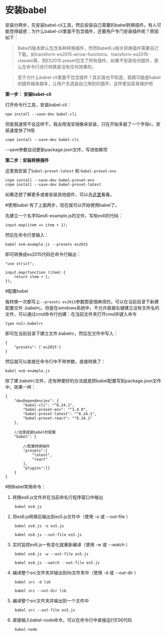 # 安装babel

安装分两步，先安装babel-cli工具，然后安装自己需要的babel转换插件。有人可能觉得疑惑：为什么babel-cli里面不包含插件，还要用户专门安装插件呢？原因如下：

> Babel5版本默认包含各种转换插件，然而Babel6.x相关转换插件需要自己下载，如transform-es2015-arrow-functions、transform-es2015-classes等，而ES2015 preset包含了所有插件。如果不安装任何插件，那么在命令行进行转换是没有任何效果的。

> 至于为什么babel-cli里面不包含插件？其实我也不知道，我猜可能是babel的插件越来越多，让用户去选装自己用到的插件，这样更加容易维护吧


**第一步： 安装babel-cli**

打开命令行工具，安装babel-cli：

	npm install --save-dev babel-cli

但是我通常不会这样干，我会用淘宝镜像来安装，只在开始多敲了一个字母c，安装速度快了N倍

	cnpm install --save-dev babel-cli

--save参数自动更新package.json文件，写进依赖项

**第二步：安装转换插件**

这里我安装了`babel-preset-latest` 和 `babel-preset-env`

	cnpm install --save-dev babel-preset-env
	cnpm install --save-dev babel-preset-latest

如果还想了解更多或者安装其他插件，可以去[这里](https://babeljs.io/docs/plugins/)看看。

#使用babel
有了上面两步，现在就可以开始使用babel了。

先建立一个名字叫es6-example.js的文件，写些es6的代码：

	input.map(item => item + 1);
	
然后在命令行里输入：

	babel es6-example.js --presets es2015

即可转换成es2015代码在命令行输出：

	"use strict";

	input.map(function (item) {
  		return item + 1;
	});


#配置babel

每转换一次都写上`--presets es2015`参数那是很麻烦的，可以在当前目录下新建配置文件 .babelrc。但是在windows系统中，不允许直接右键建立没有文件名的文件，可以通过cmd命令行创建：在当前文件夹打开cmd并键入命令

	type nul>.babelrc

即可在当前目录下建立文件.babelrc，然后在文件中写入：

	{
		"presets": ['es2015']
	}

然后就可以直接在命令行中不带参数，直接转换了：

	babel es6-example.js

除了建.babelrc文件，还有种更好的办法就是把babel配置写到package.json文件中，效果一样：

	{
		"devDependencies": {
			"babel-cli": "^6.24.1",
			"babel-preset-env": "^1.4.0",
			"babel-preset-latest": "^6.24.1",
			"babel-preset-react": "^6.24.1"
		},
  
		//这里就是babel的配置
	    "babel": {
	  
			//配置转换插件
			"presets":[
				"latest",
				"react"
			],
			"plugins":[]	
		}
	}


	
#附Babel常用命令：



1. 转换es6.js文件并在当前命名行程序窗口中输出

		babel es6.js
 

2. 将es6.js转换后输出到es5.js文件中（使用 -o 或 --out-file ）

		babel es6.js -o es5.js 

		babel es6.js --out-file es5.js
 

3. 实时监控es6.js一有变化就重新编译（使用 -w 或 --watch ）

		babel es6.js -w --out-file es5.js

		babel es6.js --watch --out-file es5.js
 

4. 编译整个src文件夹并输出到lib文件夹中（使用 -d 或 --out-dir ）

		babel src -d lib

		babel src --out-dir lib
 

5. 编译整个src文件夹并输出到一个文件中

		babel src --out-file es5.js
 

6. 直接输入babel-node命令，可以在命令行中直接运行ES6代码

		babel-node